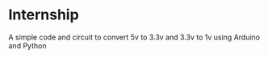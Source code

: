 # Internship

A simple code and circuit to convert 5v to 3.3v and 3.3v to 1v using Arduino and Python
